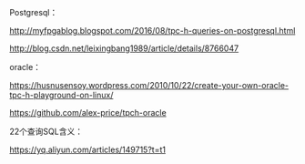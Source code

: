 Postgresql：

http://myfpgablog.blogspot.com/2016/08/tpc-h-queries-on-postgresql.html

http://blog.csdn.net/leixingbang1989/article/details/8766047

oracle：

https://husnusensoy.wordpress.com/2010/10/22/create-your-own-oracle-tpc-h-playground-on-linux/

https://github.com/alex-price/tpch-oracle

22个查询SQL含义：

https://yq.aliyun.com/articles/149715?t=t1
